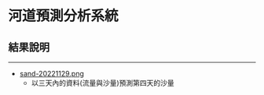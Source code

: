 # 河道預測分析系統


## 結果說明
---
- [sand-20221129.png](https://github.com/alecwu44743/river-prediction-nstc2023/blob/master/result_image/sand-20221129.png)
  - 以三天內的資料(流量與沙量)預測第四天的沙量